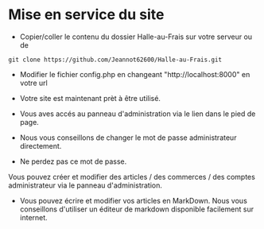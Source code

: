 # Mise en service du site


* Copier/coller le contenu du dossier Halle-au-Frais sur votre serveur ou de

```
git clone https://github.com/Jeannot62600/Halle-au-Frais.git
```

* Modifier le fichier config.php en changeant "http://localhost:8000" en votre url

* Votre site est maintenant prèt à être utilisé.

* Vous aves accés au panneau d'administration via le lien dans le pied de page.

* Nous vous conseillons de changer le mot de passe administrateur directement.

* Ne perdez pas ce mot de passe.

Vous pouvez créer et modifier des articles / des commerces / des comptes administrateur via le panneau d'administration.


* Vous pouvez écrire et modifier vos articles en MarkDown. Nous vous conseillons d'utiliser un éditeur de markdown disponible facilement sur internet.
